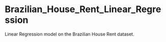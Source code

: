 # Brazilian_House_Rent_Linear_Regression
Linear Regression model on the Brazilian House Rent dataset.
